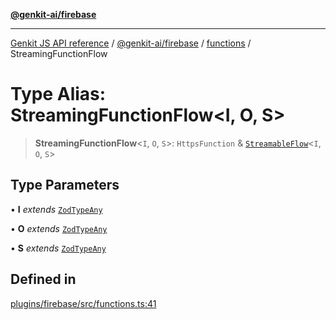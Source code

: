 [**@genkit-ai/firebase**](../../README.md)

***

[Genkit JS API reference](../../../../README.md) / [@genkit-ai/firebase](../../README.md) / [functions](../README.md) / StreamingFunctionFlow

# Type Alias: StreamingFunctionFlow\<I, O, S\>

> **StreamingFunctionFlow**\<`I`, `O`, `S`\>: `HttpsFunction` & [`StreamableFlow`](../../../../genkit/interfaces/StreamableFlow.md)\<`I`, `O`, `S`\>

## Type Parameters

• **I** *extends* [`ZodTypeAny`](../../../../genkit/namespaces/z/type-aliases/ZodTypeAny.md)

• **O** *extends* [`ZodTypeAny`](../../../../genkit/namespaces/z/type-aliases/ZodTypeAny.md)

• **S** *extends* [`ZodTypeAny`](../../../../genkit/namespaces/z/type-aliases/ZodTypeAny.md)

## Defined in

[plugins/firebase/src/functions.ts:41](https://github.com/firebase/genkit/blob/286538acadb0c266800cfa4edc099546226d5af8/js/plugins/firebase/src/functions.ts#L41)

